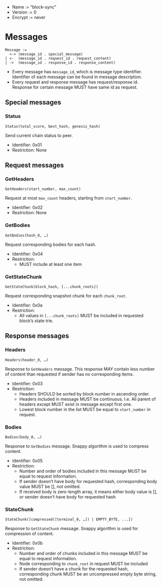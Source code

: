 * Name := “block-sync”
* Version := 0
* Encrypt := never

# Messages

```
Message :=
  <-> (message_id . special_message)
| <-  (message_id . request_id . request_content)
| ->  (message_id . response_id . response_content)
```

* Every message has `message_id`, which is message type identifier. Identifier of each message can be found in message description.
* Every request and response message has request/response id. Response for certain message MUST have same id as request.

## Special messages

### Status

```
Status(total_score, best_hash, genesis_hash)
```

Send current chain status to peer.

* Identifier: 0x01
* Restriction: None

## Request messages

### GetHeaders

```
GetHeaders(start_number, max_count)
```

Request at most `max_count` headers, starting from `start_number`.

* Identifier: 0x02
* Restriction: None


### GetBodies

```
GetBodies(hash_0, …)
```

Request corresponding bodies for each hash.

* Identifier: 0x04
* Restriction:
  * MUST include at least one item

### GetStateChunk

```
GetStateChunk(block_hash, [...chunk_roots])
```

Request corresponding snapshot chunk for each `chunk_root`.

* Identifier: 0x0a
* Restriction:
  * All values in `[...chunk_roots]` MUST be included in requested block’s state trie.


## Response messages

### Headers

```
Headers(header_0, …)
```

Response to `GetHeaders` message. This response MAY contain less number of content than requested if sender has no corresponding items.

* Identifier: 0x03
* Restriction:
  * Headers SHOULD be sorted by block number in ascending order.
  * Headers included in message MUST be continuous. I.e. All parent of headers except MUST exist in message except first one.
  * Lowest block number in the list MUST be equal to `start_number` in request.


### Bodies

```
Bodies(body_0, …)
```

Response to `GetBodies` message. Snappy algorithm is used to compress content.

* Identifier: 0x05
* Restriction:
  * Number and order of bodies included in this message MUST be equal to request information.
  * If sender doesn’t have body for requested hash, corresponding body value MUST be [], not omitted.
  * If received body is zero-length array, it means either body value is [], or sender doesn’t have body for requested hash


### StateChunk
```
StateChunk([compressed([terminal_0, …]) | EMPTY_BYTE, ...])
```

Response to `GetStateChunk` message. Snappy algorithm is used for compression of content.

* Identifier: 0x0b
* Restriction:
  * Number and order of chunks included in this message MUST be equal to request information.
  * Node corresponding to `chunk_root` in request MUST be included
  * If sender doesn’t have a chunk for the requested hash, corresponding chunk MUST be an uncompressed empty byte string, not omitted.

